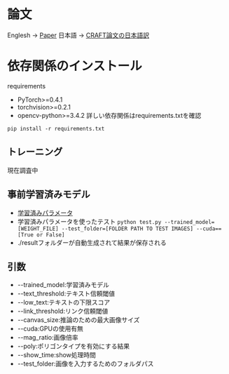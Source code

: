 # 論文
Englesh -> [Paper]()
日本語 -> [CRAFT論文の日本語訳](https://github.com/inouetaka/CRAFT/wiki/論文-日本語訳)

# 依存関係のインストール
requirements
* PyTorch>=0.4.1
* torchvision>=0.2.1
* opencv-python>=3.4.2
詳しい依存関係はrequirements.txtを確認

`pip install -r requirements.txt`

## トレーニング
現在調査中

## 事前学習済みモデル
* [学習済みパラメータ](https://drive.google.com/open?id=1Jk4eGD7crsqCCg9C9VjCLkMN3ze8kutZ)
* 学習済みパラメータを使ったテスト
`python test.py --trained_model=[WEIGHT_FILE] --test_folder=[FOLDER PATH TO TEST IMAGES] --cuda==[True or False]`
* ./resultフォルダーが自動生成されて結果が保存される

## 引数
* --trained_model:学習済みモデル
* --text_threshold:テキスト信頼閾値
* --low_text:テキストの下限スコア
* --link_threshold:リンク信頼閾値
* --canvas_size:推論のための最大画像サイズ
* --cuda:GPUの使用有無
* --mag_ratio:画像倍率
* --poly:ポリゴンタイプを有効にする結果
* --show_time:show処理時間
* --test_folder:画像を入力するためのフォルダパス
